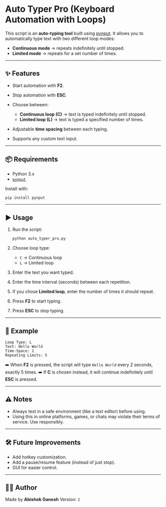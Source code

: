 
# Auto Typer Pro (Keyboard Automation with Loops)

This script is an **auto-typing tool** built using [pynput](https://pypi.org/project/pynput/).
It allows you to automatically type text with two different loop modes:

* **Continuous mode** → repeats indefinitely until stopped.
* **Limited mode** → repeats for a set number of times.

---

## ✨ Features

* Start automation with **F2**.
* Stop automation with **ESC**.
* Choose between:

  * **Continuous loop (C)** → text is typed indefinitely until stopped.
  * **Limited loop (L)** → text is typed a specified number of times.
* Adjustable **time spacing** between each typing.
* Supports any custom text input.

---

## 📦 Requirements

* Python 3.x
* [`pynput`](https://pypi.org/project/pynput/)

Install with:

```bash
pip install pynput
```

---

## ▶️ Usage

1. Run the script:

   ```bash
   python auto_typer_pro.py
   ```
2. Choose loop type:

   * `C` → Continuous loop
   * `L` → Limited loop
3. Enter the text you want typed.
4. Enter the time interval (seconds) between each repetition.
5. If you chose **Limited loop**, enter the number of times it should repeat.
6. Press **F2** to start typing.
7. Press **ESC** to stop typing.

---

## 📖 Example

```text
Loop Type: L
Text: Hello World
Time-Space: 2
Repeating Limits: 5
```

➡️ When **F2** is pressed, the script will type `Hello World` every 2 seconds, exactly 5 times.
➡️ If **C** is chosen instead, it will continue indefinitely until **ESC** is pressed.

---

## ⚠️ Notes

* Always test in a safe environment (like a text editor) before using.
* Using this in online platforms, games, or chats may violate their terms of service. Use responsibly.

---

## 🛠️ Future Improvements

* Add hotkey customization.
* Add a pause/resume feature (instead of just stop).
* GUI for easier control.

---

## 👨‍💻 Author

Made by **Abishek Ganesh**
Version: `2`

